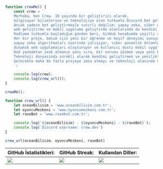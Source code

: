 ```js
function crewMe() {
    const crew = `
    Merhaba, ben Crew. 18 yaşında bir geliştirici olarak,
    bilgisayar bilimlerine ve teknolojiye olan tutkumla Discord bot geliştirme konusunda uzmanlaştım.
    Ancak sadece bot geliştirmeyle sınırlı değilim; yapay zeka, siber güvenlik,
    web geliştirme ve mobil uygulama geliştirme alanlarında da kendimi oldukça yetkin hissediyorum.
    Kodlama tutkumla başladığım günden beri, GitHub hesabımda çeşitli ve ilginç projeleri barındırıyorum.
    Her bir proje, benim için yeni bir öğrenme ve keşif deneyimi sunuyor. Discord botlarımın yanı sıra,
    yapay zeka algoritmaları üzerinde çalışıyor, siber güvenlik önlemleri geliştiriyorum,
    dinamik web uygulamaları oluşturuyor ve kullanıcı dostu mobil uygulamalar geliştiriyorum.
    Kod yazmaktan zevk almanın yanı sıra, bir sorunu çözmek veya yeni bir fikri hayata geçirmek beni heyecanlandırıyor.
    Teknoloji dünyasında sürekli olarak kendimi geliştirmek ve yenilikleri takip etmek benim için bir yaşam tarzı haline geldi.
    Gelecekte daha da fazla projeye imza atmayı ve teknoloji alanında önemli bir rol oynamayı umuyorum.
    `;

    console.log(crew);
    console.log(crew_url());
}

crewMe();

function crew_url() {
    let oceanBilisim = 'www.oceanbilisim.com.tr';
    let oyuncuMeskeni = 'www.oyuncumeskeni.com.tr';
    let raxeBot = 'www.raxebot.com.tr';

    console.log(`${oceanBilisim} - ${oyuncuMeskeni} - ${raxeBot}`);
    console.log(`Discord username: crew.dev`)
}

crew_url(oceanBilisim, oyuncuMeskeni, raxeBot)
```

<div align="center">

| GitHub İstatistikleri:                                                                                                     | GitHub Streak:                                                                                                                                                                                                                         | Kullanılan Diller:                                                                                                                                                                                                                   |
|----------------------------------------------------------------------------------------------------------------------------|---------------------------------------------------------------------------------------------------------------------------------------------------------------------------------------------------------------------------------------|-------------------------------------------------------------------------------------------------------------------------------------------------------------------------------------------------------------------------------------|
| ![](https://github-readme-stats.vercel.app/api?username=crewcik&theme=merko&hide_border=false&include_all_commits=false&count_private=false) | ![](https://github-readme-streak-stats.herokuapp.com/?user=crewcik&theme=merko&hide_border=false) | ![](https://github-readme-stats.vercel.app/api/top-langs/?username=crewcik&theme=merko&hide_border=false&include_all_commits=false&count_private=false&layout=compact) |

</div>
